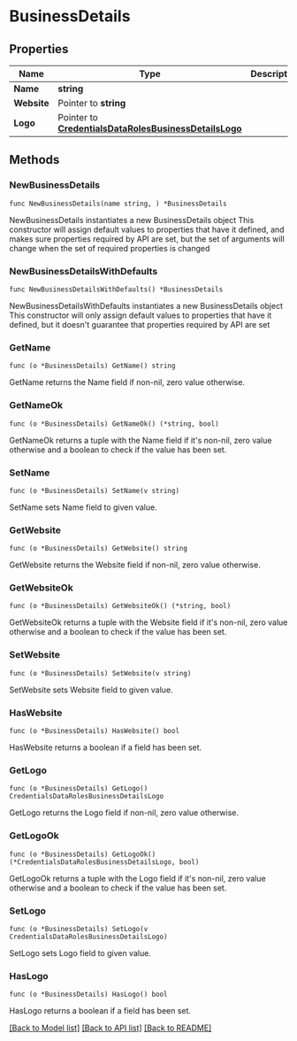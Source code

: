 # BusinessDetails

## Properties

Name | Type | Description | Notes
------------ | ------------- | ------------- | -------------
**Name** | **string** |  | 
**Website** | Pointer to **string** |  | [optional] 
**Logo** | Pointer to [**CredentialsDataRolesBusinessDetailsLogo**](CredentialsDataRolesBusinessDetailsLogo.md) |  | [optional] 

## Methods

### NewBusinessDetails

`func NewBusinessDetails(name string, ) *BusinessDetails`

NewBusinessDetails instantiates a new BusinessDetails object
This constructor will assign default values to properties that have it defined,
and makes sure properties required by API are set, but the set of arguments
will change when the set of required properties is changed

### NewBusinessDetailsWithDefaults

`func NewBusinessDetailsWithDefaults() *BusinessDetails`

NewBusinessDetailsWithDefaults instantiates a new BusinessDetails object
This constructor will only assign default values to properties that have it defined,
but it doesn't guarantee that properties required by API are set

### GetName

`func (o *BusinessDetails) GetName() string`

GetName returns the Name field if non-nil, zero value otherwise.

### GetNameOk

`func (o *BusinessDetails) GetNameOk() (*string, bool)`

GetNameOk returns a tuple with the Name field if it's non-nil, zero value otherwise
and a boolean to check if the value has been set.

### SetName

`func (o *BusinessDetails) SetName(v string)`

SetName sets Name field to given value.


### GetWebsite

`func (o *BusinessDetails) GetWebsite() string`

GetWebsite returns the Website field if non-nil, zero value otherwise.

### GetWebsiteOk

`func (o *BusinessDetails) GetWebsiteOk() (*string, bool)`

GetWebsiteOk returns a tuple with the Website field if it's non-nil, zero value otherwise
and a boolean to check if the value has been set.

### SetWebsite

`func (o *BusinessDetails) SetWebsite(v string)`

SetWebsite sets Website field to given value.

### HasWebsite

`func (o *BusinessDetails) HasWebsite() bool`

HasWebsite returns a boolean if a field has been set.

### GetLogo

`func (o *BusinessDetails) GetLogo() CredentialsDataRolesBusinessDetailsLogo`

GetLogo returns the Logo field if non-nil, zero value otherwise.

### GetLogoOk

`func (o *BusinessDetails) GetLogoOk() (*CredentialsDataRolesBusinessDetailsLogo, bool)`

GetLogoOk returns a tuple with the Logo field if it's non-nil, zero value otherwise
and a boolean to check if the value has been set.

### SetLogo

`func (o *BusinessDetails) SetLogo(v CredentialsDataRolesBusinessDetailsLogo)`

SetLogo sets Logo field to given value.

### HasLogo

`func (o *BusinessDetails) HasLogo() bool`

HasLogo returns a boolean if a field has been set.


[[Back to Model list]](../README.md#documentation-for-models) [[Back to API list]](../README.md#documentation-for-api-endpoints) [[Back to README]](../README.md)


